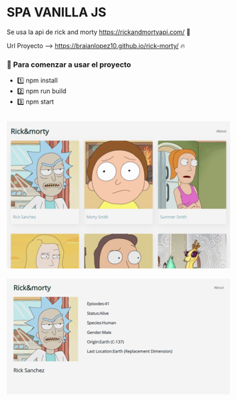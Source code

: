 # SPA VANILLA JS

 Se usa la api de rick and morty https://rickandmortyapi.com/ 🤘
 
 Url Proyecto --> https://braianlopez10.github.io/rick-morty/ 🔥
 
 ### 🤘 Para comenzar a usar el proyecto 
 - 1️⃣ npm install
 - 2️⃣ npm run build
 - 3️⃣ npm start

![image 1](https://raw.githubusercontent.com/BraianLopez10/Rick-Morty/master/Captura%20de%20pantalla%202020-09-29%20162015.png)
-- 
![image 2](https://raw.githubusercontent.com/BraianLopez10/Rick-Morty/master/Captura%20de%20pantalla%202020-09-29%20162027.png)
